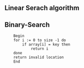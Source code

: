 ## Linear Serach algorithm

## Binary-Search


        Begin
        for i := 0 to size -1 do
            if array[i] = key then
                return i
        done
        return invalid location
        End
